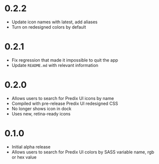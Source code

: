 0.2.2
===============
* Update icon names with latest, add aliases
* Turn on redesigned colors by default 

0.2.1
===============
* Fix regression that made it impossible to quit the app
* Update `README.md` with relevant information

0.2.0
===============
* Allows users to search for Predix UI icons by name
* Compiled with pre-release Predix UI redesigned CSS
* No longer shows icon in dock
* Uses new, retina-ready icons

0.1.0
===============
* Initial alpha release
* Allows users to search for Predix UI colors by SASS variable name, rgb or hex value

